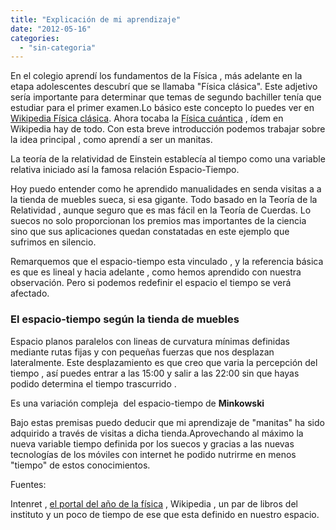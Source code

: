```yaml
---
title: "Explicación de mi aprendizaje"
date: "2012-05-16"
categories: 
  - "sin-categoria"
---
```


En el colegio aprendí los fundamentos de la Física , más adelante en la etapa adolescentes descubrí que se llamaba "Física clásica". Este adjetivo sería importante para determinar que temas de segundo bachiller tenía que estudiar para el primer examen.Lo básico este concepto lo puedes ver en [Wikipedia Física clásica](https://es.wikipedia.org/wiki/F%C3%ADsica_cl%C3%A1sica "Física Clásica"). Ahora tocaba la [Física cuántica](https://es.wikipedia.org/wiki/F%C3%ADsica_moderna "Fisica cuantica") , ídem en Wikipedia hay de todo. Con esta breve introducción podemos trabajar sobre la idea principal , como aprendí a ser un manitas.

La teoría de la relatividad de Einstein establecía al tiempo como una variable relativa iniciado así la famosa relación Espacio-Tiempo.

Hoy puedo entender como he aprendido manualidades en senda visitas a a la tienda de muebles sueca, si esa gigante. Todo basado en la Teoría de la Relatividad , aunque seguro que es mas fácil en la Teoría de Cuerdas. Lo suecos no solo proporcionan los premios mas importantes de la ciencia sino que sus aplicaciones quedan constatadas en este ejemplo que sufrimos en silencio.

Remarquemos que el espacio-tiempo esta vinculado , y la referencia básica es que es lineal y hacia adelante , como hemos aprendido con nuestra observación. Pero si podemos redefinir el espacio el tiempo se verá afectado.

### El espacio-tiempo según la tienda de muebles

Espacio planos paralelos con lineas de curvatura mínimas definidas mediante rutas fijas y con pequeñas fuerzas que nos desplazan lateralmente. Este desplazamiento es que creo que varia la percepción del tiempo , así puedes entrar a las 15:00 y salir a las 22:00 sin que hayas podido determina el tiempo trascurrido .

Es una variación compleja  del espacio-tiempo de **Minkowski**

Bajo estas premisas puedo deducir que mi aprendizaje de "manitas" ha sido adquirido a través de visitas a dicha tienda.Aprovechando al máximo la nueva variable tiempo definida por los suecos y gracias a las nuevas tecnologías de los móviles con internet he podido nutrirme en menos "tiempo" de estos conocimientos.

Fuentes:

Intenret , [el portal del año de la física](https://www.fisica2005.org/view/presentacion.asp?id=366 "fisica2005") , Wikipedia , un par de libros del instituto y un poco de tiempo de ese que esta definido en nuestro espacio.
